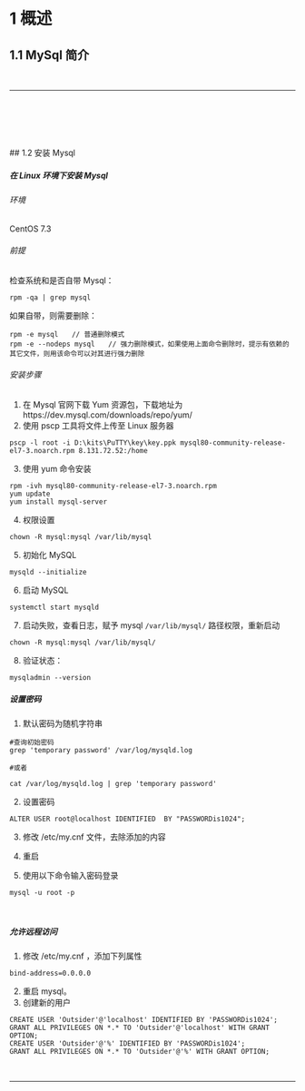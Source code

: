 # 1	概述

## 1.1	MySql 简介

<br>

----

<div STYLE="page-break-after: always;">
    <br>
    <br>
    <br>
    <br>
    <br></div>
## 1.2	安装 Mysql

##### 在 Linux 环境下安装 Mysql

###### 环境

CentOS 7.3

###### 前提

检查系统和是否自带 Mysql：

```
rpm -qa | grep mysql
```

如果自带，则需要删除：

```
rpm -e mysql　　// 普通删除模式
rpm -e --nodeps mysql　　// 强力删除模式，如果使用上面命令删除时，提示有依赖的其它文件，则用该命令可以对其进行强力删除
```

###### 安装步骤

1. 在 Mysql 官网下载 Yum 资源包，下载地址为https://dev.mysql.com/downloads/repo/yum/
2. 使用 pscp 工具将文件上传至 Linux 服务器

```shell
pscp -l root -i D:\kits\PuTTY\key\key.ppk mysql80-community-release-el7-3.noarch.rpm 8.131.72.52:/home
```

3. 使用 yum 命令安装

```
rpm -ivh mysql80-community-release-el7-3.noarch.rpm
yum update
yum install mysql-server
```

4. 权限设置

```
chown -R mysql:mysql /var/lib/mysql
```

5. 初始化 MySQL

```
mysqld --initialize
```

6. 启动 MySQL

```
systemctl start mysqld
```

7. 启动失败，查看日志，赋予 mysql `/var/lib/mysql/` 路径权限，重新启动

```
chown -R mysql:mysql /var/lib/mysql/
```

8. 验证状态：

```
mysqladmin --version
```



##### 设置密码

1. 默认密码为随机字符串

```
#查询初始密码
grep 'temporary password' /var/log/mysqld.log

#或者

cat /var/log/mysqld.log | grep 'temporary password'
```

2. 设置密码

```
ALTER USER root@localhost IDENTIFIED  BY "PASSWORDis1024";
```

3. 修改 /etc/my.cnf 文件，去除添加的内容

4. 重启

5. 使用以下命令输入密码登录

```
mysql -u root -p
```

<br>

##### 允许远程访问

1. 修改 /etc/my.cnf ，添加下列属性

```
bind-address=0.0.0.0
```

2. 重启 mysql。
3. 创建新的用户

```
CREATE USER 'Outsider'@'localhost' IDENTIFIED BY 'PASSWORDis1024';
GRANT ALL PRIVILEGES ON *.* TO 'Outsider'@'localhost' WITH GRANT OPTION;
CREATE USER 'Outsider'@'%' IDENTIFIED BY 'PASSWORDis1024';
GRANT ALL PRIVILEGES ON *.* TO 'Outsider'@'%' WITH GRANT OPTION;
```

<br>

---



<div STYLE="page-break-after: always;">
    <br>
    <br>
    <br>
    <br>
    <br></div>
